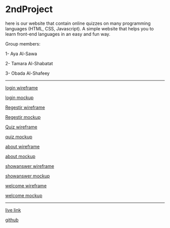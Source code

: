 # 2ndProject

here is our website that contain online quizzes on many programming languages (HTML, CSS, Javascript).
A simple website that helps you to learn front-end languages in an easy and fun way.

Group members:

1- Aya Al-Sawa

2- Tamara Al-Shabatat

3- Obada Al-Shafeey

-----------------
[ login wireframe ](https://www.figma.com/file/QR8gN8MgutsVyRWL0cTGZt/Untitled?node-id=0%3A1)

[login mockup](https://www.figma.com/file/QR8gN8MgutsVyRWL0cTGZt/Untitled?node-id=11%3A24)

[ Regestir wireframe ](https://www.figma.com/file/QR8gN8MgutsVyRWL0cTGZt/Untitled?node-id=9%3A38)

[Regestir mockup](https://www.figma.com/file/QR8gN8MgutsVyRWL0cTGZt/Untitled?node-id=11%3A115)


[ Quiz wireframe ](https://www.figma.com/file/QR8gN8MgutsVyRWL0cTGZt/Untitled?node-id=5%3A82)

[quiz mockup](https://www.figma.com/file/QR8gN8MgutsVyRWL0cTGZt/Untitled?node-id=11%3A71)

[ about wireframe ](https://www.figma.com/file/QR8gN8MgutsVyRWL0cTGZt/Untitled?node-id=9%3A60)

[about mockup](https://www.figma.com/file/QR8gN8MgutsVyRWL0cTGZt/Untitled?node-id=11%3A161)

[ showanswer wireframe ](https://www.figma.com/file/QR8gN8MgutsVyRWL0cTGZt/Untitled?node-id=11%3A222)

[ showanswer mockup](https://www.figma.com/file/QR8gN8MgutsVyRWL0cTGZt/Untitled?node-id=11%3A249)

[ welcome wireframe ](https://www.figma.com/file/QR8gN8MgutsVyRWL0cTGZt/Untitled?node-id=4%3A39)

[ welcome mockup](https://www.figma.com/file/QR8gN8MgutsVyRWL0cTGZt/Untitled?node-id=11%3A41)

------

[live link ](https://tamara126enad.github.io/2ndProject/)

[github](https://github.com/tamara126enad/2ndProject)